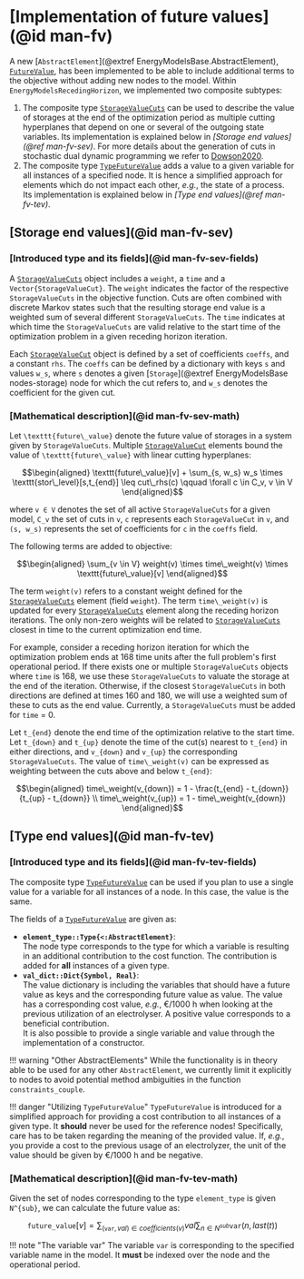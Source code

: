 # [Implementation of future values](@id man-fv)

A new [`AbstractElement`](@extref EnergyModelsBase.AbstractElement), [`FutureValue`](@ref), has been implemented to be able to include additional terms to the objective without adding new nodes to the model.
Within `EnergyModelsRecedingHorizon`, we implemented two composite subtypes:

1. The composite type [`StorageValueCuts`](@ref) can be used to describe the value of storages at the end of the optimization period as multiple cutting hyperplanes that depend on one or several of the outgoing state variables.
   Its implementation is explained below in *[Storage end values](@ref man-fv-sev)*.
   For more details about the generation of cuts in stochastic dual dynamic programming we refer to [Dowson2020](@cite).
2. The composite type [`TypeFutureValue`](@ref) adds a value to a given variable for all instances of a specified node.
   It is hence a simplified approach for elements which do not impact each other, *e.g.*, the state of a process.
   Its implementation is explained below in *[Type end values](@ref man-fv-tev)*.

## [Storage end values](@id man-fv-sev)

### [Introduced type and its fields](@id man-fv-sev-fields)

A [`StorageValueCuts`](@ref) object includes a `weight`, a `time` and a `Vector{StorageValueCut}`.
The `weight` indicates the factor of the respective `StorageValueCuts` in the objective function.
Cuts are often combined with discrete Markov states such that the resulting storage end value is a weighted sum of several different `StorageValueCuts`.
The `time` indicates at which time the `StorageValueCuts` are valid relative to the start time of the optimization problem in a given receding horizon iteration.

Each [`StorageValueCut`](@ref) object is defined by a set of coefficients `coeffs`, and a constant `rhs`.
The `coeffs` can be defined by a dictionary with keys ``s`` and values ``w_s``, where ``s`` denotes a given [`Storage`](@extref EnergyModelsBase nodes-storage) node for which the cut refers to, and ``w_s`` denotes the coefficient for the given cut.

### [Mathematical description](@id man-fv-sev-math)

Let ``\texttt{future\_value}`` denote the future value of storages in a system given by `StorageValueCuts`.
Multiple [`StorageValueCut`](@ref) elements bound the value of ``\texttt{future\_value}`` with linear cutting hyperplanes:

```math
\begin{aligned}
    \texttt{future\_value}[v] + \sum_{s, w_s} w_s \times \texttt{stor\_level}[s,t_{end}] \leq cut\_rhs(c) \qquad \forall c \in C_v, v \in V
\end{aligned}
```

where ``v ∈ V`` denotes the set of all active `StorageValueCuts` for a given model,
``C_v`` the set of cuts in ``v``,
``c`` represents each `StorageValueCut` in ``v``,
and ``(s, w_s)`` represents the set of coefficients for ``c`` in the `coeffs` field.

The following terms are added to objective:

```math
\begin{aligned}
    \sum_{v \in V} weight(v) \times time\_weight(v) \times \texttt{future\_value}[v]
\end{aligned}
```

The term ``weight(v)`` refers to a constant weight defined for the [`StorageValueCuts`](@ref) element (field `weight`).
The term ``time\_weight(v)`` is updated for every [`StorageValueCuts`](@ref) element along the receding horizon iterations.
The only non-zero weights will be related to [`StorageValueCuts`](@ref) closest in time to the current optimization end time.

For example, consider a receding horizon iteration for which the optimization problem ends at 168 time units after the full problem's first operational period.
If there exists one or multiple `StorageValueCuts` objects where `time` is 168, we use these `StorageValueCuts` to valuate the storage at the end of the iteration.
Otherwise, if the closest `StorageValueCuts` in both directions are defined at times 160 and 180, we will use a weighted sum of these to cuts as the end value.
Currently, a `StorageValueCuts` must be added for `time` = 0.

Let ``t_{end}`` denote the end time of the optimization relative to the start time.
Let ``t_{down}`` and ``t_{up}`` denote the time of the cut(s) nearest to ``t_{end}`` in either directions, and ``v_{down}`` and ``v_{up}`` the corresponding `StorageValueCuts`.
The value of ``time\_weight(v)`` can be expressed as weighting between the cuts above and below ``t_{end}``:

```math
\begin{aligned}
    time\_weight(v_{down}) = 1 - \frac{t_{end} - t_{down}}{t_{up} - t_{down}} \\
    time\_weight(v_{up}) = 1 - time\_weight(v_{down})
\end{aligned}
```

## [Type end values](@id man-fv-tev)

### [Introduced type and its fields](@id man-fv-tev-fields)

The composite type [`TypeFutureValue`](@ref) can be used if you plan to use a single value for a variable for all instances of a node.
In this case, the value is the same.

The fields of a [`TypeFutureValue`](@ref) are given as:

- **`element_type::Type{<:AbstractElement}`**:\
  The node type corresponds to the type for which a variable is resulting in an additional contribution to the cost function.
  The contribution is added for **all** instances of a given type.
- **`val_dict::Dict{Symbol, Real}`**:\
  The value dictionary is including the variables that should have a future value as keys and the corresponding future value as value.
  The value has a corresponding cost value, *e.g.*, €/1000 h when looking at the previous utilization of an electrolyser.
  A positive value corresponds to a beneficial contribution.\
  It is also possible to provide a single variable and value through the implementation of a constructor.

!!! warning "Other AbstractElements"
    While the functionality is in theory able to be used for any other `AbstractElement`, we currently limit it explicitly to nodes to avoid potential method ambiguities in the function `constraints_couple`.

!!! danger "Utilizing `TypeFutureValue`"
    `TypeFutureValue` is introduced for a simplified approach for providing a cost contribution to all instances of a given type.
    It **should** never be used for the reference nodes!
    Specifically, care has to be taken regarding the meaning of the provided value.
    If, *e.g.*, you provide a cost to the previous usage of an electrolyzer, the unit of the value should be given by €/1000 h and be negative.

### [Mathematical description](@id man-fv-tev-math)

Given the set of nodes corresponding to the type `element_type` is given ``N^{sub}``, we can calculate the future value as:

```math
\texttt{future\_value}[v] = \sum_{(\texttt{var}, val) \in coefficients(v)} val \sum_{n \in N^{sub}} \texttt{var}(n, last(t))
```

!!! note "The variable var"
    The variable `var` is corresponding to the specified variable name in the model.
    It **must** be indexed over the node and the operational period.
